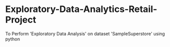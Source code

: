 # Exploratory-Data-Analytics-Retail-Project
 To Perform 'Exploratory Data Analysis' on dataset  'SampleSuperstore' using python
